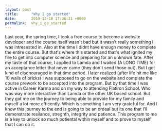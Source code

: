 ```yaml
---
layout: post
title:      "Why I go started"
date:       2019-12-10 17:36:31 +0000
permalink:  why_i_go_started
---
```



Last year, the spring time, I took a free course to become a website developer and the course itself wasn't bad but it wasn't really something I was intresested in. Also at the time I didnt have enough money to complete the entire course. But that's where this started and that's what ignited my fire to get into computer science and preparing for an unknown fate. After my taste of that course, I applied to Lamda and I waited (A LONG TIME) for an acceptance letter that never came (they don't send those out). But I got kind of disenouraged in that time period. I later realized (after life hit me like 10 walls of bricks) I was supposed to go on the website and complete the course prework to be accepted into the program. But by that time I was active in Career Karma and on my way to attending Flatiron School. Who was way more interactive than Lamda or the other UK based school. But they got me on the journey to being able to provide for my family and myself a lot more efficently. Which is something I am very grateful for. And I know this journey to the end is going to be an ordeal but its one that I'll demonstrate resilance, stregnth, integrity and patience. This program to me is a key to unlock so much potiental within myself and to prove to myself that I can do it.

